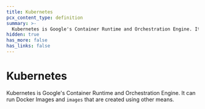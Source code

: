 ```yaml
---
title: Kubernetes
pcx_content_type: definition
summary: >-
  Kubernetes is Google's Container Runtime and Orchestration Engine. It can run Docker Images and `images` that are created using other means.
hidden: true
has_more: false
has_links: false
---
```


# Kubernetes

Kubernetes is Google's Container Runtime and Orchestration Engine. It can run Docker Images and `images` that are created using other means.
